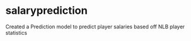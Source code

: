 # salaryprediction
Created a Prediction model to predict player salaries based off NLB player statistics

